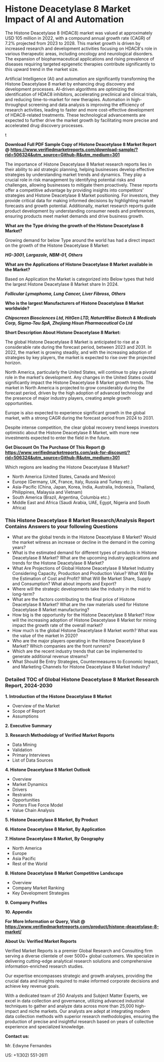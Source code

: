 <meta name="title" content="Global  Histone Deacetylase 8 Market Impact of AI and Automation"><meta name="description" content="  The Histone Deacetylase 8 (HDAC8) market was valued at approximately USD 105 million in 2022, with a compound annual growth rate (CAGR) of 7.2% projected from 2023 t"><meta name="title" content=" Histone Deacetylase 8 Market Size, Share, Scope, Trends, Growth, Opportunities, Analysis, Forecast"> <h1>Histone Deacetylase 8 Market Impact of AI and Automation</h1> <p>The Histone Deacetylase 8 (HDAC8) market was valued at approximately USD 105 million in 2022, with a compound annual growth rate (CAGR) of 7.2% projected from 2023 to 2028. This market growth is driven by increased research and development activities focusing on HDAC8's role in various therapeutic areas, including oncology and neurological disorders. The expansion of biopharmaceutical applications and rising prevalence of diseases requiring targeted epigenetic therapies contribute significantly to this upward trend in the market size.</p> <p>Artificial Intelligence (AI) and automation are significantly transforming the Histone Deacetylase 8 market by enhancing drug discovery and development processes. AI-driven algorithms are optimizing the identification of HDAC8 inhibitors, accelerating preclinical and clinical trials, and reducing time-to-market for new therapies. Automation in high-throughput screening and data analysis is improving the efficiency of research activities, leading to faster and more cost-effective development of HDAC8-related treatments. These technological advancements are expected to further drive the market growth by facilitating more precise and accelerated drug discovery processes.</p> t</p><p id="" class=""><strong>Download Full PDF Sample Copy of Histone Deacetylase 8 Market Report @ <a href="https://www.verifiedmarketreports.com/download-sample/?rid=506324&utm_source=Github-R&utm_medium=301" target="_blank">https://www.verifiedmarketreports.com/download-sample/?rid=506324&utm_source=Github-R&utm_medium=301</a></strong></p><p>The importance of&nbsp;Histone Deacetylase 8 Market research reports lies in their ability to aid strategic planning, helping businesses develop effective strategies by understanding market trends and dynamics. They play a crucial role in risk management by identifying potential risks and challenges, allowing businesses to mitigate them proactively. These reports offer a competitive advantage by providing insights into competitors' strategies and Histone Deacetylase 8 Market positioning. For investors, they provide critical data for making informed decisions by highlighting market forecasts and growth potential. Additionally, market research reports guide product development by understanding consumer needs and preferences, ensuring products meet market demands and drive business growth.</p><p><strong>What are the&nbsp;Type driving the growth of the Histone Deacetylase 8 Market?</strong></p><p id="" class="">Growing demand for below Type around the world has had a direct impact on the growth of the Histone Deacetylase 8 Market:</p><em><strong>HG-3001, Largazole, NBM-01, Others</strong></em></p><strong>What are the&nbsp;Applications&nbsp;of Histone Deacetylase 8 Market available in the Market?</strong></p><p id="" class="">Based on Application the Market is categorized into Below types that held the largest Histone Deacetylase 8 Market share In 2024.</p><em><strong>Follicular Lymaphoma, Lung Cancer, Liver Fibross, Others</strong></em></p><strong>Who is the largest Manufacturers of Histone Deacetylase 8 Market worldwide?</strong></p><p><em><strong>Chipscreen Biosciences Ltd, HitGen LTD, NatureWise Biotech & Medicals Corp, Sigma-Tau SpA, Zhejiang Hisun Pharmaceutical Co Ltd</strong></em></p><p id="" class=""><strong>Short Description About Histone Deacetylase 8 Market:</strong></p><p>The global Histone Deacetylase 8 Market is anticipated to rise at a considerable rate during the forecast period, between 2023 and 2031. In 2022, the market is growing steadily, and with the increasing adoption of strategies by key players, the market is expected to rise over the projected horizon.</p><p>North America, particularly the United States, will continue to play a pivotal role in the market's development. Any changes in the United States could significantly impact the Histone Deacetylase 8 Market growth trends. The market in North America is projected to grow considerably during the forecast period, driven by the high adoption of advanced technology and the presence of major industry players, creating ample growth opportunities.</p><p>Europe is also expected to experience significant growth in the global market, with a strong CAGR during the forecast period from 2024 to 2031.</p><p>Despite intense competition, the clear global recovery trend keeps investors optimistic about the Histone Deacetylase 8 Market, with more new investments expected to enter the field in the future.</p><p id="" class=""><strong>Get Discount On The Purchase Of This Report @ <a href="https://www.verifiedmarketreports.com/ask-for-discount/?rid=506324&utm_source=Github-R&utm_medium=301" target="_blank">https://www.verifiedmarketreports.com/ask-for-discount/?rid=506324&utm_source=Github-R&utm_medium=301</a></strong></p>Which regions are leading the Histone Deacetylase 8 Market?</p><ul><li>North America (United States, Canada and Mexico)</li><li>Europe (Germany, UK, France, Italy, Russia and Turkey etc.)</li><li>Asia-Pacific (China, Japan, Korea, India, Australia, Indonesia, Thailand, Philippines, Malaysia and Vietnam)</li><li>South America (Brazil, Argentina, Columbia etc.)</li><li>Middle East and Africa (Saudi Arabia, UAE, Egypt, Nigeria and South Africa)</li></ul><h3 id="" class="">This Histone Deacetylase 8 Market Research/Analysis Report Contains Answers to your following Questions</h3><ul><li>What are the global trends in the Histone Deacetylase 8 Market? Would the market witness an increase or decline in the demand in the coming years?</li><li>What is the estimated demand for different types of products in Histone Deacetylase 8 Market? What are the upcoming industry applications and trends for the Histone Deacetylase 8 Market?</li><li>What Are Projections of Global Histone Deacetylase 8 Market Industry Considering Capacity, Production and Production Value? What Will Be the Estimation of Cost and Profit? What Will Be Market Share, Supply and Consumption? What about imports and Export?</li><li>Where will the strategic developments take the industry in the mid to long-term?</li><li>What are the factors contributing to the final price of Histone Deacetylase 8 Market? What are the raw materials used for Histone Deacetylase 8 Market manufacturing?</li><li>How big is the opportunity for the Histone Deacetylase 8 Market? How will the increasing adoption of Histone Deacetylase 8 Market for mining impact the growth rate of the overall market?</li><li>How much is the global Histone Deacetylase 8 Market worth? What was the value of the market In 2020?</li><li>Who are the major players operating in the Histone Deacetylase 8 Market? Which companies are the front runners?</li><li>Which are the recent industry trends that can be implemented to generate additional revenue streams?</li><li>What Should Be Entry Strategies, Countermeasures to Economic Impact, and Marketing Channels for Histone Deacetylase 8 Market Industry?</li></ul><h3 id="" class="">Detailed TOC of Global Histone Deacetylase 8 Market Research Report, 2024-2030</h3><p id="" class=""><strong>1. Introduction of the Histone Deacetylase 8 Market</strong></p><ul><li>Overview of the Market</li><li>Scope of Report</li><li>Assumptions</li></ul><p id="" class=""><strong>2. Executive Summary</strong></p><p id="" class=""><strong>3. Research Methodology of Verified Market Reports</strong></p><ul><li>Data Mining</li><li>Validation</li><li>Primary Interviews</li><li>List of Data Sources</li></ul><p id="" class=""><strong>4. Histone Deacetylase 8 Market Outlook</strong></p><ul><li>Overview</li><li>Market Dynamics</li><li>Drivers</li><li>Restraints</li><li>Opportunities</li><li>Porters Five Force Model</li><li>Value Chain Analysis</li></ul><p id="" class=""><strong>5. Histone Deacetylase 8 Market, By Product</strong></p><p id="" class=""><strong>6. Histone Deacetylase 8 Market, By Application</strong></p><p id="" class=""><strong>7. Histone Deacetylase 8 Market, By Geography</strong></p><ul><li>North America</li><li>Europe</li><li>Asia Pacific</li><li>Rest of the World</li></ul><p id="" class=""><strong>8. Histone Deacetylase 8 Market Competitive Landscape</strong></p><ul><li>Overview</li><li>Company Market Ranking</li><li>Key Development Strategies</li></ul><p id="" class=""><strong>9. Company Profiles</strong></p><p id="" class=""><strong>10. Appendix</strong></p><p id="" class=""><strong>For More Information or Query, Visit @ <a href="https://www.verifiedmarketreports.com/product/histone-deacetylase-8-market/" target="_blank">https://www.verifiedmarketreports.com/product/histone-deacetylase-8-market/</a></strong></p><p id="" class=""><strong>About Us: Verified Market Reports</strong></p><p id="" class="">Verified Market Reports is a premier Global Research and Consulting firm serving a diverse clientele of over 5000+ global customers. We specialize in delivering cutting-edge analytical research solutions and comprehensive information-enriched research studies.</p><p id="" class="">Our expertise encompasses strategic and growth analyses, providing the crucial data and insights required to make informed corporate decisions and achieve key revenue goals.</p><p id="" class="">With a dedicated team of 250 Analysts and Subject Matter Experts, we excel in data collection and governance, utilizing advanced industrial techniques to gather and analyze data across more than 25,000 high-impact and niche markets. Our analysts are adept at integrating modern data collection methods with superior research methodologies, ensuring the production of precise and insightful research based on years of collective experience and specialized knowledge.</p><p id="" class=""><strong>Contact us:</strong></p><p id="" class="">Mr. Edwyne Fernandes</p><p id="" class="">US: +1(302) 551-2611</p>